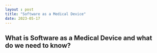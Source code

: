 ```yaml
---
layout : post
title: "Software as a Medical Device"
date: 2023-05-17
---
```

## What is Software as a Medical Device and what do we need to know?
